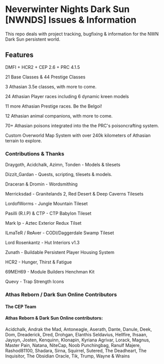 # Neverwinter Nights Dark Sun [NWNDS] Issues & Information
This repo deals with project tracking, bugfixing & information for the NWN Dark Sun persistent world.

## Features

DMFI + HCR2 + CEP 2.6 + PRC 4.1.5

21 Base Classes & 44 Prestige Classes

3 Athasian 3.5e classes, with more to come.

24 Athasian Player races including 6 dynamic kreen models

11 more Athasian Prestige races.  Be the Belgoi!

12 Athasian animal companions, with more to come.

70+ Athasian poisons integrated into the the PRC's poisoncrafting system.

Custom Overworld Map System with over 240k kilometers of Athasian terrain to explore.

### Contributions & Thanks

Draygoth, Acidchalk, Azimn, Tonden - Models & tilesets

Dizzit_Gardan - Quests, scripting, tilesets & models.

Draceran & Dromin - Wordsmithing

Merricksdad - Granitelands 2, Red Desert & Deep Caverns Tilesets

LordofWorms - Jungle Mountain Tileset

Pasilli (R.I.P) & CTP - CTP Babylon Tileset

Mark Ip - Aztec Exterior Redux Tilset

ILmaTeR / ReAver - CODI/Daggerdale Swamp Tileset 

Lord Rosenkantz - Hut Interiors v1.3 

Zunath - Buildable Persistent Player Housing System

HCR2 - Hunger, Thirst & Fatigue

69MEH69 - Module Builders Henchman Kit

Quevy - Trap Strength Icons


### Athas Reborn / Dark Sun Online Contributors

#### The CEP Team

#### Athas Reborn & Dark Sun Online contributors:
Acidchalk, Andrak the Mad, Antoneagle, Aserath, Dante, Danule, Deek, Dom, Dreaderick, Dred, Drohgan, Elanthis Seldavius, Hellfire, Ihsaan, Jaysyn, Josten, Kenquinn, Klonapin, Kyriana Agrivar, Lorack, Magnus, Master Pain, Natana, NiteCap, Noob Punchingbag, Ranulf Majere, Rashod81100, Shadara, Sirna, Squirrel, Sutered, The Deadheart, The Inquisitor, The Obsidian Oracle, Tik, Trump, Wayne & Wrains




